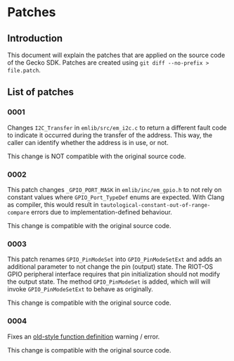 # Patches

## Introduction
This document will explain the patches that are applied on the source code of the Gecko SDK. Patches are created using `git diff --no-prefix > file.patch`.

## List of patches

### 0001
Changes `I2C_Transfer` in `emlib/src/em_i2c.c` to return a different fault code to indicate it occurred during the transfer of the address. This way, the caller can identify whether the address is in use, or not.

This change is NOT compatible with the original source code.

### 0002
This patch changes `_GPIO_PORT_MASK` in `emlib/inc/em_gpio.h` to not rely on constant values where `GPIO_Port_TypeDef` enums are expected. With Clang as compiler, this would result in `tautological-constant-out-of-range-compare` errors due to implementation-defined behaviour.

This change is compatible with the original source code.

### 0003
This patch renames `GPIO_PinModeSet` into `GPIO_PinModeSetExt` and adds an additional parameter to not change the pin (output) state. The RIOT-OS GPIO peripheral interface requires that pin initialization should not modify the output state. The method `GPIO_PinModeSet` is added, which will will invoke `GPIO_PinModeSetExt` to behave as originally.

This change is compatible with the original source code.

### 0004
Fixes an [old-style function definition](https://gcc.gnu.org/onlinedocs/gcc/Warning-Options.html#index-Wold-style-definition) warning / error.

This change is compatible with the original source code.
